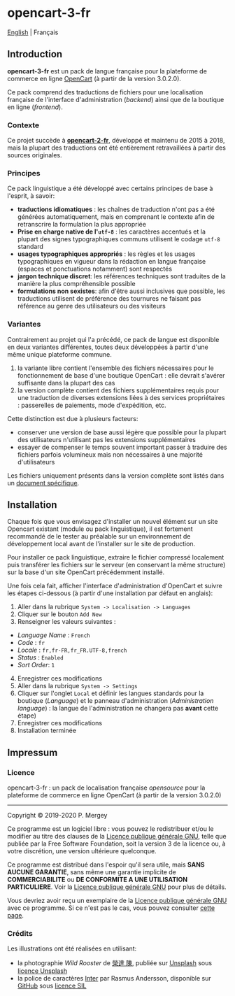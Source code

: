 # opencart-3-fr

[English](README.md) | Français

## Introduction

**opencart-3-fr** est un pack de langue française pour la plateforme de commerce en ligne [OpenCart](http://www.opencart.com/) (à partir de la version 3.0.2.0).

Ce pack comprend des traductions de fichiers pour une localisation française de l'interface d'administration (_backend_) ainsi que de la boutique en ligne (_frontend_).

### Contexte

Ce projet succède à [**opencart-2-fr**](https://github.com/gizmecano/opencart-2-fr/), développé et maintenu de 2015 à 2018, mais la plupart des traductions ont été entièrement retravaillées à partir des sources originales.

### Principes

Ce pack linguistique a été développé avec certains principes de base à l'esprit, à savoir:

- **traductions idiomatiques** : les chaînes de traduction n'ont pas a été générées automatiquement, mais en comprenant le contexte afin de retranscrire la formulation la plus appropriée
- **Prise en charge native de l'`utf-8`** : les caractères accentués et la plupart des signes typographiques communs utilisent le codage `utf-8` standard
- **usages typographiques appropriés** : les règles et les usages typographiques en vigueur dans la rédaction en langue française (espaces et ponctuations notamment) sont respectés
- **jargon technique discret**: les références techniques sont traduites de la manière la plus compréhensible possible
- **formulations non sexistes**: afin d'être aussi inclusives que possible, les traductions utilisent de préférence des tournures ne faisant pas référence au genre des utilisateurs ou des visiteurs

### Variantes

Contrairement au projet qui l'a précédé, ce pack de langue est disponible en deux variantes différentes, toutes deux développées à partir d'une même unique plateforme commune.

  1. la variante libre contient l'ensemble des fichiers nécessaires pour le fonctionnement de base d'une boutique OpenCart : elle devrait s'avérer suffisante dans la plupart des cas
  2. la version complète contient des fichiers supplémentaires requis pour une traduction de diverses extensions liées à des services propriétaires : passerelles de paiements, mode d'expédition, etc.

Cette distinction est due à plusieurs facteurs:

  - conserver une version de base aussi légère que possible pour la plupart des utilisateurs n'utilisant pas les extensions supplémentaires
  - essayer de compenser le temps souvent important passer à traduire des fichiers parfois volumineux mais non nécessaires à une majorité d'utilisateurs

Les fichiers uniquement présents dans la version complète sont listés dans un [document spécifique](cleavage.csv).

## Installation

Chaque fois que vous envisagez d'installer un nouvel élément sur un site Opencart existant (module ou pack linguistique), il est fortement recommandé de le tester au préalable sur un environnement de développement local avant de l'installer sur le site de production.

Pour installer ce pack linguistique, extraire le fichier compressé localement puis transférer les fichiers sur le serveur (en conservant la même structure) sur la base d'un site OpenCart précédemment installé.

Une fois cela fait, afficher l'interface d'administration d'OpenCart et suivre les étapes ci-dessous (à partir d'une installation par défaut en anglais):

1. Aller dans la rubrique `System -> Localisation -> Languages`
2. Cliquer sur le bouton `Add New`
3. Renseigner les valeurs suivantes :
  - _Language Name_ : `French`
  - _Code_ : `fr`
  - _Locale_ : `fr,fr-FR,fr_FR.UTF-8,french`
  - _Status_ : `Enabled`
  - _Sort Order_: `1`
4. Enregistrer ces modifications
5. Aller dans la rubrique `System -> Settings`
6. Cliquer sur l'onglet `Local` et définir les langues standards pour la boutique (_Language_) et le panneau d'administration (_Administration language_) : la langue de l'administration ne changera pas **avant** cette étape)
7. Enregistrer ces modifications
8. Installation terminée

## Impressum

### Licence

opencart-3-fr : un pack de localisation française _opensource_ pour la plateforme de commerce en ligne OpenCart (à partir de la version 3.0.2.0)

--------------------------------------------------------------------------------

Copyright © 2019-2020 P. Mergey

Ce programme est un logiciel libre : vous pouvez le redistribuer et/ou le modifier au titre des clauses de la [Licence publique générale GNU](LICENSE.md), telle que publiée par la Free Software Foundation, soit la version 3 de la licence ou, à votre discrétion, une version ultérieure quelconque.

Ce programme est distribué dans l'espoir qu'il sera utile, mais **SANS AUCUNE GARANTIE**, sans même une garantie implicite de **COMMERCIABILITE** ou **DE CONFORMITE A UNE UTILISATION PARTICULIERE**. Voir la [Licence publique générale GNU](LICENSE.md) pour plus de détails.

Vous devriez avoir reçu un exemplaire de la [Licence publique générale GNU](LICENSE.md) avec ce programme. Si ce n'est pas le cas, vous pouvez consulter [cette page](https://www.gnu.org/licenses/gpl-3.0.fr.html).

### Crédits

Les illustrations ont été réalisées en utilisant:
  - la photographie _Wild Rooster_ de [榮達 陳](https://unsplash.com/@dareen0987), publiée sur [Unsplash](https://unsplash.com/photos/iHzpnUYS3Zc) sous [licence Unsplash](https://unsplash.com/license)
  - la police de caractères [Inter](https://rsms.me/inter/) par Rasmus Andersson, disponible sur [GitHub](https://github.com/rsms/inter) sous [licence SIL](http://scripts.sil.org/OFL)
